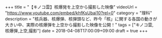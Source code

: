 +++
title =  "【キノコ雲】核爆発を上空から撮影した映像"
videoUrl = "https://www.youtube.com/embed/khfKsUbai10?rel=0"
category = "理科"
description = "核兵器、核爆弾、核弾頭など、昨今「核」に関する各国の動きが大きい中、実際の核爆弾を上空から撮影した映像を公開！"
tags = ["キノコ雲,核爆弾,上空,撮影"]
date = 2018-04-08T17:00:09+09:00
draft = true
+++

